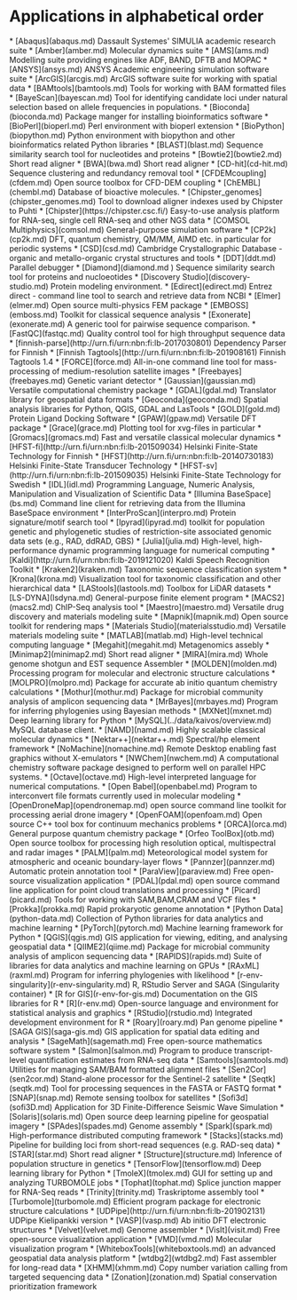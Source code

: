 <h1> Applications in alphabetical order</h1>
<!-- head -2 alpha.md > tmp; grep \* index.md | sort | uniq >> tmp;mv tmp alpha.md -->
* [Abaqus](abaqus.md) Dassault Systemes' SIMULIA academic research suite
* [Amber](amber.md) Molecular dynamics suite
* [AMS](ams.md) Modelling suite providing engines like ADF, BAND, DFTB and MOPAC
* [ANSYS](ansys.md) ANSYS Academic engineering simulation software suite
* [ArcGIS](arcgis.md) ArcGIS software suite for working with spatial data 
* [BAMtools](bamtools.md) Tools for working with BAM formatted files
* [BayeScan](bayescan.md) Tool for identifying candidate loci under natural selection based on allele frequencies in populations.
* [Bioconda](bioconda.md) Package manger for installing bioinformatics software
* [BioPerl](bioperl.md) Perl environment with bioperl extension
* [BioPython](biopython.md) Python environment with biopython and other bioinformatics related Python libraries
* [BLAST](blast.md) Sequence similarity search tool for nucleotides and proteins
* [Bowtie2](bowtie2.md) Short read aligner 
* [BWA](bwa.md) Short read aligner
* [CD-hit](cd-hit.md) Sequence clustering and redundancy removal tool
* [CFDEMcoupling](cfdem.md) Open source toolbox for CFD-DEM coupling
* [ChEMBL](chembl.md) Database of bioactive molecules.
* [Chipster_genomes](chipster_genomes.md) Tool to download aligner indexes used by Chipster to Puhti
* [Chipster](https://chipster.csc.fi/) Easy-to-use analysis platform for RNA-seq, single cell RNA-seq and other NGS data
* [COMSOL Multiphysics](comsol.md) General-purpose simulation software
* [CP2k](cp2k.md) DFT, quantum chemistry, QM/MM, AIMD etc. in particular for periodic systems
* [CSD](csd.md) Cambridge Crystallographic Database - organic and metallo-organic crystal structures and tools
* [DDT](ddt.md) Parallel debugger 
* [Diamond](diamond.md ) Sequence similarity search tool for proteins and nucloeotides
* [Discovery Studio](discovery-studio.md) Protein modeling environment.
* [Edirect](edirect.md) Entrez direct - command line tool to search and retrieve data from NCBI
* [Elmer](elmer.md) Open source multi-physics FEM package
* [EMBOSS](emboss.md) Toolkit for classical sequence analysis
* [Exonerate](exonerate.md) A generic tool for pairwise sequence comparison.
* [FastQC](fastqc.md) Quality control tool for high throughput sequence data
* [finnish-parse](http://urn.fi/urn:nbn:fi:lb-2017030801) Dependency Parser for Finnish
* [Finnish Tagtools](http://urn.fi/urn:nbn:fi:lb-201908161) Finnish Tagtools 1.4
* [FORCE](force.md) All-in-one command line tool for mass-processing of medium-resolution satellite images
* [Freebayes](freebayes.md) Genetic variant detector
* [Gaussian](gaussian.md) Versatile computational chemistry package
* [GDAL](gdal.md) Translator library for geospatial data formats
* [Geoconda](geoconda.md) Spatial analysis libraries for Python, QGIS, GDAL and LasTools
* [GOLD](gold.md) Protein Ligand Docking Software
* [GPAW](gpaw.md) Versatile DFT package
* [Grace](grace.md) Plotting tool for xvg-files in particular
* [Gromacs](gromacs.md) Fast and versatile classical molecular dynamics
* [HFST-fi](http://urn.fi/urn:nbn:fi:lb-201509034) Helsinki Finite-State Technology for Finnish
* [HFST](http://urn.fi/urn:nbn:fi:lb-20140730183) Helsinki Finite-State Transducer Technology
* [HFST-sv](http://urn.fi/urn:nbn:fi:lb-201509035) Helsinki Finite-State Technology for Swedish
* [IDL](idl.md) Programming Language, Numeric Analysis, Manipulation and Visualization of Scientific Data
* [Illumina BaseSpace](bs.md) Command line client for retrieving data from the Illumina BaseSpace environment
* [InterProScan](interpro.md) Protein signature/motif search tool
* [Ipyrad](ipyrad.md) toolkit for population genetic and phylogenetic studies of restriction-site associated genomic data sets (e.g., RAD, ddRAD, GBS)
* [Julia](julia.md)  High-level, high-performance dynamic programming language for numerical computing
* [Kaldi](http://urn.fi/urn:nbn:fi:lb-2019121020) Kaldi Speech Recognition Toolkit
* [Kraken2](kraken.md) Taxonomic sequence classification system
* [Krona](krona.md) Visualization tool for taxonomic classification and other hierarchical data
* [LAStools](lastools.md) Toolbox for LiDAR datasets
* [LS-DYNA](lsdyna.md) General-purpose finite element program
* [MACS2](macs2.md) ChIP-Seq analysis tool
* [Maestro](maestro.md) Versatile drug discovery and materials modeling suite
* [Mapnik](mapnik.md) Open source toolkit for rendering maps
* [Materials Studio](materialsstudio.md) Versatile materials modeling suite
* [MATLAB](matlab.md) High-level technical computing language
* [Megahit](megahit.md) Metagenomics assebly
* [Minimap2](minimap2.md) Short read aligner
* [MIRA](mira.md) Whole genome shotgun and EST sequence Assembler
* [MOLDEN](molden.md) Processing program for molecular and electronic structure calculations
* [MOLPRO](molpro.md) Package for accurate ab initio quantum chemistry calculations
* [Mothur](mothur.md) Package for microbial community analysis of amplicon sequencing data 
* [MrBayes](mrbayes.md) Program for inferring phylogenies using Bayesian methods
* [MXNet](mxnet.md) Deep learning library for Python
* [MySQL](../data/kaivos/overview.md) MySQL database client. 
* [NAMD](namd.md) Highly scalable classical molecular dynamics
* [Nektar++](nektar++.md) Spectral/hp element framework
* [NoMachine](nomachine.md) Remote Desktop enabling fast graphics without X-emulators
* [NWChem](nwchem.md) A computational chemistry software package designed to perform well on parallel HPC systems.
* [Octave](octave.md) High-level interpreted language for numerical computations.
* [Open Babel](openbabel.md) Program to interconvert file formats currently used in molecular modeling
* [OpenDroneMap](opendronemap.md) open source command line toolkit for processing aerial drone imagery
* [OpenFOAM](openfoam.md) Open source C++ tool box for continuum mechanics problems
* [ORCA](orca.md) General purpose quantum chemistry package
* [Orfeo ToolBox](otb.md) Open source toolbox for processing high resolution optical, multispectral and radar images
* [PALM](palm.md) Meteorological model system for atmospheric and oceanic boundary-layer flows
* [Pannzer](pannzer.md) Automatic protein annotation tool
* [ParaView](paraview.md) Free open-source visualization application
* [PDAL](pdal.md) open source command line application for point cloud translations and processing
* [Picard](picard.md) Tools for working with SAM,BAM,CRAM and VCF files
* [Prokka](prokka.md) Rapid prokaryotic genome annotation
* [Python Data](python-data.md) Collection of Python libraries for data analytics and machine learning
* [PyTorch](pytorch.md) Machine learning framework for Python
* [QGIS](qgis.md) GIS application for viewing, editing, and analysing geospatial data
* [QIIME2](qiime.md) Package for microbial community analysis of amplicon sequencing data
* [RAPIDS](rapids.md) Suite of libraries for data analytics and machine learning on GPUs
* [RAxML](raxml.md) Program for inferring phylogenies with likelihood
* [r-env-singularity](r-env-singularity.md) R, RStudio Server and SAGA (Singularity container)
* [R for GIS](r-env-for-gis.md) Documentation on the GIS libraries for R
* [R](r-env.md) Open-source language and environment for statistical analysis and graphics
* [RStudio](rstudio.md) Integrated development environment for R
* [Roary](roary.md) Pan genome pipeline
* [SAGA GIS](saga-gis.md) GIS application for spatial data editing and analysis
* [SageMath](sagemath.md) Free open-source mathematics software system
* [Salmon](salmon.md) Program to produce transcript-level quantification estimates from RNA-seq data
* [Samtools](samtools.md) Utilities for managing SAM/BAM formatted alignment files
* [Sen2Cor](sen2cor.md) Stand-alone processor for the Sentinel-2 satellite
* [Seqtk](seqtk.md) Tool for processing sequences in the FASTA or FASTQ format
* [SNAP](snap.md) Remote sensing toolbox for satellites
* [Sofi3d](sofi3D.md) Application for 3D Finite-Difference Seismic Wave Simulation
* [Solaris](solaris.md) Open source deep learning pipeline for geospatial imagery
* [SPAdes](spades.md) Genome assembly
* [Spark](spark.md) High-performance distributed computing framework 
* [Stacks](stacks.md) Pipeline for building loci from short-read sequences (e.g. RAD-seq data)
* [STAR](star.md) Short read aligner
* [Structure](structure.md) Inference of population structure in genetics
* [TensorFlow](tensorflow.md) Deep learning library for Python
* [TmoleX](tmolex.md) GUI for setting up and analyzing TURBOMOLE jobs
* [Tophat](tophat.md) Splice junction mapper for RNA-Seq reads
* [Trinity](trinity.md) Traskriptome assembly tool
* [Turbomole](turbomole.md) Efficient program package for electronic structure calculations
* [UDPipe](http://urn.fi/urn:nbn:fi:lb-201902131) UDPipe Kielipankki version
* [VASP](vasp.md) Ab initio DFT electronic structures
* [Velvet](velvet.md) Genome assembler
* [VisIt](visit.md) Free open-source visualization application
* [VMD](vmd.md) Molecular visualization program 
* [WhiteboxTools](whiteboxtools.md) an advanced geospatial data analysis platform 
* [wtdbg2](wtdbg2.md) Fast assembler for long-read data
* [XHMM](xhmm.md) Copy number variation calling from targeted sequencing data
* [Zonation](zonation.md) Spatial conservation prioritization framework 
